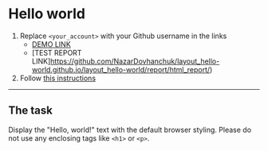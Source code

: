 # Hello world
1. Replace `<your_account>` with your Github username in the links
    - [DEMO LINK](https://github.com/NazarDovhanchuk/layout_hello-world.github.io/layout_hello-world/) <br>
    - [TEST REPORT LINK]https://github.com/NazarDovhanchuk/layout_hello-world.github.io/layout_hello-world/report/html_report/)
2. Follow [this instructions](https://mate-academy.github.io/layout_task-guideline/)
___

## The task 
Display the "Hello, world!" text with the default browser styling. Please do not 
use any enclosing tags like `<h1>` or `<p>`.

